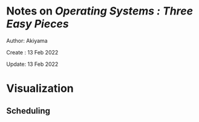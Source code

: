 # Notes on *Operating Systems : Three Easy Pieces*

Author: Akiyama

Create : 13 Feb 2022

Update: 13 Feb 2022

# Visualization

## Scheduling

